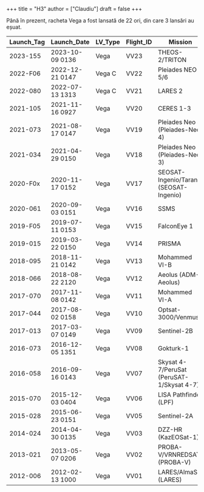 +++
title = "H3"
author = ["Claudiu"]
draft = false
+++

Până în prezent, racheta Vega a fost lansată de 22 ori, din care 3 lansări au eșuat.

| Launch_Tag | Launch_Date     | LV_Type | Flight_ID | Mission                                   | Launch_Site | Country | Outcome |
|------------|-----------------|---------|-----------|-------------------------------------------|-------------|---------|---------|
| 2023-155   | 2023-10-09 0136 | Vega    | VV23      | THEOS-2/TRITON                            | CSG ZLV     | EU      | S       |
| 2022-F06   | 2022-12-21 0147 | Vega C  | VV22      | Pleiades NEO 5/6                          | CSG ZLV     | EU      | F       |
| 2022-080   | 2022-07-13 1313 | Vega C  | VV21      | LARES 2                                   | CSG ZLV     | EU      | S       |
| 2021-105   | 2021-11-16 0927 | Vega    | VV20      | CERES 1-3                                 | CSG ZLV     | EU      | S       |
| 2021-073   | 2021-08-17 0147 | Vega    | VV19      | Pleiades Neo 4 (Pleiades-Neo 4)           | CSG ZLV     | EU      | S       |
| 2021-034   | 2021-04-29 0150 | Vega    | VV18      | Pleiades Neo 3 (Pleiades-Neo 3)           | CSG ZLV     | EU      | S       |
| 2020-F0x   | 2020-11-17 0152 | Vega    | VV17      | SEOSAT-Ingenio/Taranis (SEOSAT-Ingenio)   | CSG ZLV     | EU      | F       |
| 2020-061   | 2020-09-03 0151 | Vega    | VV16      | SSMS                                      | CSG ZLV     | EU      | S       |
| 2019-F05   | 2019-07-11 0153 | Vega    | VV15      | FalconEye 1                               | CSG ZLV     | EU      | F       |
| 2019-015   | 2019-03-22 0150 | Vega    | VV14      | PRISMA                                    | CSG ZLV     | EU      | S       |
| 2018-095   | 2018-11-21 0142 | Vega    | VV13      | Mohammed VI-B                             | CSG ZLV     | EU      | S       |
| 2018-066   | 2018-08-22 2120 | Vega    | VV12      | Aeolus (ADM-Aeolus)                       | CSG ZLV     | EU      | S       |
| 2017-070   | 2017-11-08 0142 | Vega    | VV11      | Mohammed VI-A                             | CSG ZLV     | EU      | S       |
| 2017-044   | 2017-08-02 0158 | Vega    | VV10      | Optsat-3000/Venmus                        | CSG ZLV     | EU      | S       |
| 2017-013   | 2017-03-07 0149 | Vega    | VV09      | Sentinel-2B                               | CSG ZLV     | EU      | S       |
| 2016-073   | 2016-12-05 1351 | Vega    | VV08      | Gokturk-1                                 | CSG ZLV     | EU      | S       |
| 2016-058   | 2016-09-16 0143 | Vega    | VV07      | Skysat 4-7/PeruSat (PeruSAT-1/Skysat 4-7) | CSG ZLV     | EU      | S       |
| 2015-070   | 2015-12-03 0404 | Vega    | VV06      | LISA Pathfinder (LPF)                     | CSG ZLV     | EU      | S       |
| 2015-028   | 2015-06-23 0151 | Vega    | VV05      | Sentinel-2A                               | CSG ZLV     | EU      | S       |
| 2014-024   | 2014-04-30 0135 | Vega    | VV03      | DZZ-HR (KazEOSat-1)                       | CSG ZLV     | EU      | S       |
| 2013-021   | 2013-05-07 0206 | Vega    | VV02      | PROBA-V/VRNREDSAT (PROBA-V)               | CSG ZLV     | EU      | S       |
| 2012-006   | 2012-02-13 1000 | Vega    | VV01      | LARES/AlmaSat (LARES)                     | CSG ZLV     | EU      | S       |

